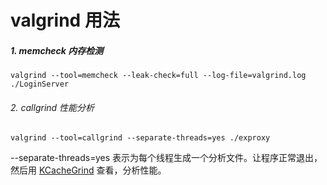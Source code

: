 # valgrind 用法
##### 1. memcheck 内存检测 
```
valgrind --tool=memcheck --leak-check=full --log-file=valgrind.log ./LoginServer
```

###### 2. callgrind 性能分析 
```
valgrind --tool=callgrind --separate-threads=yes ./exproxy
```
--separate-threads=yes 表示为每个线程生成一个分析文件。让程序正常退出，然后用 [KCacheGrind](https://sourceforge.net/projects/qcachegrindwin/ "下载地址") 查看，分析性能。

